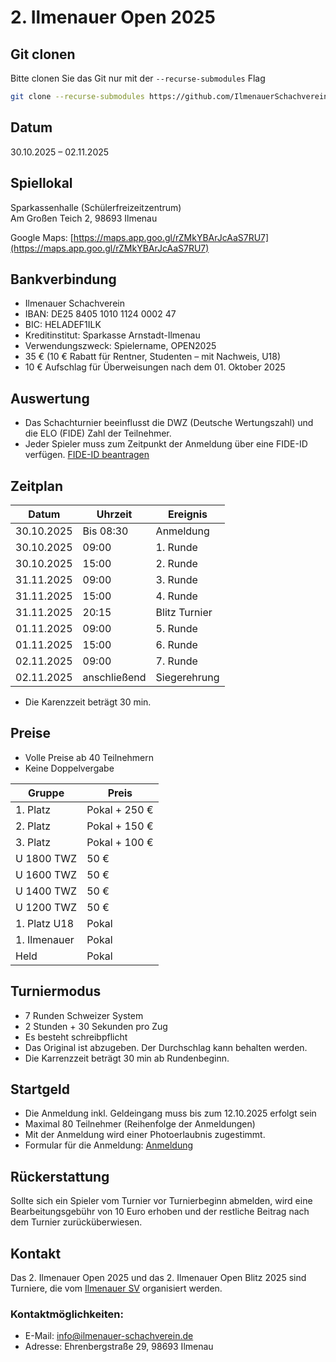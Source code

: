 
# 2. Ilmenauer Open 2025


## Git clonen
Bitte clonen Sie das Git nur mit der ``--recurse-submodules`` Flag
```bash
git clone --recurse-submodules https://github.com/IlmenauerSchachverein/IlmenauerOpen.git
```

## Datum

30.10.2025 – 02.11.2025

## Spiellokal

Sparkassenhalle (Schülerfreizeitzentrum)  
Am Großen Teich 2, 98693 Ilmenau

Google Maps: [https://maps.app.goo.gl/rZMkYBArJcAaS7RU7](https://maps.app.goo.gl/rZMkYBArJcAaS7RU7)

## Bankverbindung

- Ilmenauer Schachverein
- IBAN: DE25 8405 1010 1124 0002 47
- BIC: HELADEF1ILK
- Kreditinstitut: Sparkasse Arnstadt-Ilmenau
- Verwendungszweck: Spielername, OPEN2025
- 35 € (10 € Rabatt für Rentner, Studenten – mit Nachweis, U18)
- 10 € Aufschlag für Überweisungen nach dem 01. Oktober 2025

## Auswertung

- Das Schachturnier beeinflusst die DWZ (Deutsche Wertungszahl) und die ELO (FIDE) Zahl der Teilnehmer.
- Jeder Spieler muss zum Zeitpunkt der Anmeldung über eine FIDE-ID verfügen. [FIDE-ID beantragen](https://www.schachbund.de/fide-identifikationsnummer.html)

## Zeitplan

| Datum      | Uhrzeit      | Ereignis      |
| ---------- | ------------ | ------------- |
| 30.10.2025 | Bis 08:30    | Anmeldung     |
| 30.10.2025 | 09:00        | 1. Runde      |
| 30.10.2025 | 15:00        | 2. Runde      |
| 31.11.2025 | 09:00        | 3. Runde      |
| 31.11.2025 | 15:00        | 4. Runde      |
| 31.11.2025 | 20:15        | Blitz Turnier |
| 01.11.2025 | 09:00        | 5. Runde      |
| 01.11.2025 | 15:00        | 6. Runde      |
| 02.11.2025 | 09:00        | 7. Runde      |
| 02.11.2025 | anschließend | Siegerehrung  |

- Die Karenzzeit beträgt 30 min.

## Preise

- Volle Preise ab 40 Teilnehmern
- Keine Doppelvergabe

| Gruppe       | Preis         |
| ------------ | ------------- |
| 1. Platz     | Pokal + 250 € |
| 2. Platz     | Pokal + 150 € |
| 3. Platz     | Pokal + 100 € |
| U 1800 TWZ   | 50 €          |
| U 1600 TWZ   | 50 €          |
| U 1400 TWZ   | 50 €          |
| U 1200 TWZ   | 50 €          |
| 1. Platz U18 | Pokal         |
| 1. Ilmenauer | Pokal         |
| Held         | Pokal         |

## Turniermodus

- 7 Runden Schweizer System
- 2 Stunden + 30 Sekunden pro Zug
- Es besteht schreibpflicht
- Das Original ist abzugeben. Der Durchschlag kann behalten werden.
- Die Karrenzzeit beträgt 30 min ab Rundenbeginn. 

## Startgeld

- Die Anmeldung inkl. Geldeingang muss bis zum 12.10.2025 erfolgt sein
- Maximal 80 Teilnehmer (Reihenfolge der Anmeldungen)
- Mit der Anmeldung wird einer Photoerlaubnis zugestimmt.
- Formular für die Anmeldung: [Anmeldung](https://open25.ilmenauer-schachverein.de/anmeldung/)

## Rückerstattung

Sollte sich ein Spieler vom Turnier vor Turnierbeginn abmelden, wird eine Bearbeitungsgebühr von 10 Euro erhoben und der restliche Beitrag nach dem Turnier zurücküberwiesen.

## Kontakt

Das 2. Ilmenauer Open 2025 und das 2. Ilmenauer Open Blitz 2025 sind Turniere, die vom [Ilmenauer SV](https://ilmenauer-schachverein.de) organisiert werden.

### Kontaktmöglichkeiten:

- E-Mail: [info@ilmenauer-schachverein.de](mailto:info@ilmenauer-schachverein.de)
- Adresse: Ehrenbergstraße 29, 98693 Ilmenau

